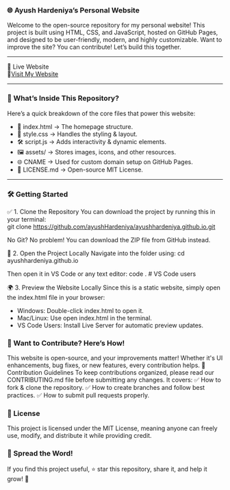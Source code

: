### 🌐 Ayush Hardeniya’s Personal Website

Welcome to the open-source repository for my personal website! This project is built using HTML, CSS, and JavaScript, hosted on GitHub Pages, and designed to be user-friendly, modern, and highly customizable.
Want to improve the site? You can contribute! Let’s build this together.

---

🚀 Live Website <br>
🔗[Visit My Website](https://ayushhardeniya.site/)

---

### 📂 What’s Inside This Repository?
Here’s a quick breakdown of the core files that power this website:
- 📄 index.html → The homepage structure.
- 🎨 style.css → Handles the styling & layout.
- 🛠️ script.js → Adds interactivity & dynamic elements.
- 🖼️ assets/ → Stores images, icons, and other resources.
- 🌐 CNAME → Used for custom domain setup on GitHub Pages.
- 📜 LICENSE.md → Open-source MIT License.

---

### 🛠 Getting Started

✅ 1. Clone the Repository
You can download the project by running this in your terminal: <br>
git clone https://github.com/ayushHardeniya/ayushhardeniya.github.io.git


No Git? No problem! You can download the ZIP file from GitHub instead.

🔧 2. Open the Project Locally
Navigate into the folder using:
cd ayushhardeniya.github.io


Then open it in VS Code or any text editor:
code .  # VS Code users


🌍 3. Preview the Website Locally
Since this is a static website, simply open the index.html file in your browser:
- Windows: Double-click index.html to open it.
- Mac/Linux: Use open index.html in the terminal.
- VS Code Users: Install Live Server for automatic preview updates.

### 🤝 Want to Contribute? Here’s How!
This website is open-source, and your improvements matter! Whether it's UI enhancements, bug fixes, or new features, every contribution helps.
📜 Contribution Guidelines
To keep contributions organized, please read our CONTRIBUTING.md file before submitting any changes. It covers:
✅ How to fork & clone the repository.
✅ How to create branches and follow best practices.
✅ How to submit pull requests properly.

### 📜 License
This project is licensed under the MIT License, meaning anyone can freely use, modify, and distribute it while providing credit.

### 📢 Spread the Word!
If you find this project useful, ⭐️ star this repository, share it, and help it grow! 🚀
